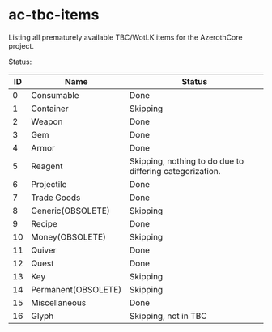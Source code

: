 # ac-tbc-items
Listing all prematurely available TBC/WotLK items for the AzerothCore project.

Status:

|ID|	Name | Status |
|--|---|---|
0 |	Consumable |	Done
1	 |	Container |	Skipping
2	 |	Weapon | Done
3	 |	Gem |	Done
4	 |	Armor |	Done
5	 |	Reagent |	Skipping, nothing to do due to differing categorization.
6	 |	Projectile |	Done
7	 |	Trade Goods |	Done
8	 |	Generic(OBSOLETE) |	Skipping
9	 |	Recipe | Done
10	 |	Money(OBSOLETE) |	Skipping
11	 |	Quiver |	Done
12	 |	Quest |	Done
13	 |	Key |	Skipping
14	 |	Permanent(OBSOLETE) |	Skipping
15	 |	Miscellaneous |	Done
16	 |	Glyph |	Skipping, not in TBC
